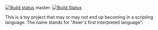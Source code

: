 [![Build status](https://ci.appveyor.com/api/projects/status/mk71gyvitsg7w3om?svg=true)](https://ci.appveyor.com/project/asielorz/afil)
master:
[![Build Status](https://travis-ci.com/andoalon/afil.svg?branch=master)](https://travis-ci.com/andoalon/afil)

This is a toy project that may or may not end up becoming in a scripting language.
The name stands for "Asier's first interpreted language".
